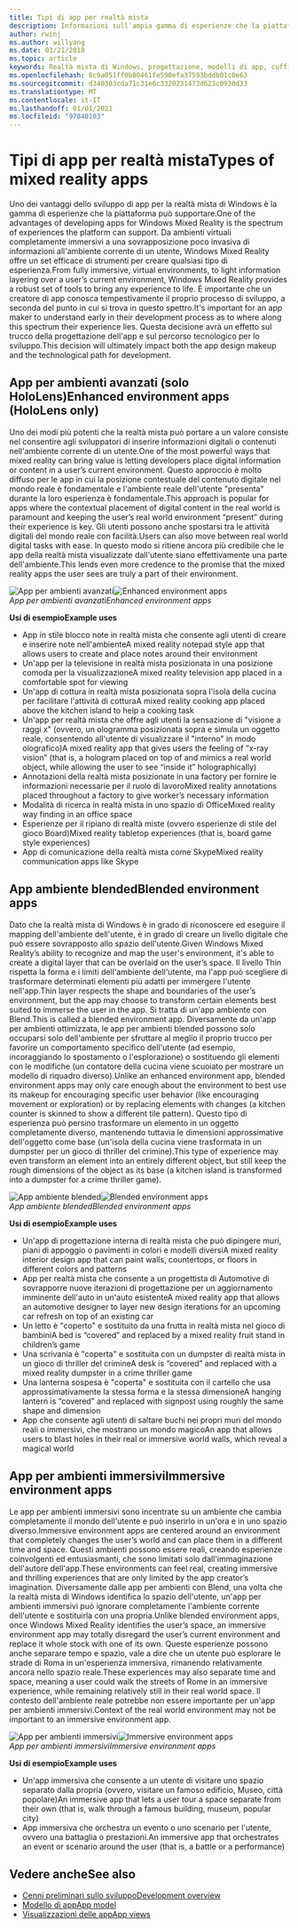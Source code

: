 ```yaml
---
title: Tipi di app per realtà mista
description: Informazioni sull'ampia gamma di esperienze che la piattaforma di realtà mista può supportare, da ambienti completamente immersivi a una chiara sovrapposizione di informazioni sull'ambiente corrente di un utente.
author: rwinj
ms.author: willyang
ms.date: 03/21/2018
ms.topic: article
keywords: Realtà mista di Windows, progettazione, modelli di app, cuffie per realtà mista, cuffie di realtà mista di Windows, cuffia virtuale reale, HoloLens
ms.openlocfilehash: 8c9a051ff0b80461fe590efa37593bddb01c0e63
ms.sourcegitcommit: d340303cda71c31e6c3320231473d623c0930d33
ms.translationtype: MT
ms.contentlocale: it-IT
ms.lasthandoff: 01/01/2021
ms.locfileid: "97848103"
---
```

# <a name="types-of-mixed-reality-apps"></a><span data-ttu-id="bf0b1-104">Tipi di app per realtà mista</span><span class="sxs-lookup"><span data-stu-id="bf0b1-104">Types of mixed reality apps</span></span>

<span data-ttu-id="bf0b1-105">Uno dei vantaggi dello sviluppo di app per la realtà mista di Windows è la gamma di esperienze che la piattaforma può supportare.</span><span class="sxs-lookup"><span data-stu-id="bf0b1-105">One of the advantages of developing apps for Windows Mixed Reality is the spectrum of experiences the platform can support.</span></span> <span data-ttu-id="bf0b1-106">Da ambienti virtuali completamente immersivi a una sovrapposizione poco invasiva di informazioni all'ambiente corrente di un utente, Windows Mixed Reality offre un set efficace di strumenti per creare qualsiasi tipo di esperienza.</span><span class="sxs-lookup"><span data-stu-id="bf0b1-106">From fully immersive, virtual environments, to light information layering over a user’s current environment, Windows Mixed Reality provides a robust set of tools to bring any experience to life.</span></span> <span data-ttu-id="bf0b1-107">È importante che un creatore di app conosca tempestivamente il proprio processo di sviluppo, a seconda del punto in cui si trova in questo spettro.</span><span class="sxs-lookup"><span data-stu-id="bf0b1-107">It's important for an app maker to understand early in their development process as to where along this spectrum their experience lies.</span></span> <span data-ttu-id="bf0b1-108">Questa decisione avrà un effetto sul trucco della progettazione dell'app e sul percorso tecnologico per lo sviluppo.</span><span class="sxs-lookup"><span data-stu-id="bf0b1-108">This decision will ultimately impact both the app design makeup and the technological path for development.</span></span>

## <a name="enhanced-environment-apps-hololens-only"></a><span data-ttu-id="bf0b1-109">App per ambienti avanzati (solo HoloLens)</span><span class="sxs-lookup"><span data-stu-id="bf0b1-109">Enhanced environment apps (HoloLens only)</span></span>

<span data-ttu-id="bf0b1-110">Uno dei modi più potenti che la realtà mista può portare a un valore consiste nel consentire agli sviluppatori di inserire informazioni digitali o contenuti nell'ambiente corrente di un utente.</span><span class="sxs-lookup"><span data-stu-id="bf0b1-110">One of the most powerful ways that mixed reality can bring value is letting developers place digital information or content in a user’s current environment.</span></span> <span data-ttu-id="bf0b1-111">Questo approccio è molto diffuso per le app in cui la posizione contestuale del contenuto digitale nel mondo reale è fondamentale e l'ambiente reale dell'utente "presenta" durante la loro esperienza è fondamentale.</span><span class="sxs-lookup"><span data-stu-id="bf0b1-111">This approach is popular for apps where the contextual placement of digital content in the real world is paramount and keeping the user’s real world environment “present” during their experience is key.</span></span> <span data-ttu-id="bf0b1-112">Gli utenti possono anche spostarsi tra le attività digitali del mondo reale con facilità.</span><span class="sxs-lookup"><span data-stu-id="bf0b1-112">Users can also move between real world digital tasks with ease.</span></span> <span data-ttu-id="bf0b1-113">In questo modo si ritiene ancora più credibile che le app della realtà mista visualizzate dall'utente siano effettivamente una parte dell'ambiente.</span><span class="sxs-lookup"><span data-stu-id="bf0b1-113">This lends even more credence to the promise that the mixed reality apps the user sees are truly a part of their environment.</span></span>

<span data-ttu-id="bf0b1-114">![App per ambienti avanzati](images/enhancedenvironmentapps-640px.jpg)</span><span class="sxs-lookup"><span data-stu-id="bf0b1-114">![Enhanced environment apps](images/enhancedenvironmentapps-640px.jpg)</span></span><br>
<span data-ttu-id="bf0b1-115">*App per ambienti avanzati*</span><span class="sxs-lookup"><span data-stu-id="bf0b1-115">*Enhanced environment apps*</span></span>

<span data-ttu-id="bf0b1-116">**Usi di esempio**</span><span class="sxs-lookup"><span data-stu-id="bf0b1-116">**Example uses**</span></span>
* <span data-ttu-id="bf0b1-117">App in stile blocco note in realtà mista che consente agli utenti di creare e inserire note nell'ambiente</span><span class="sxs-lookup"><span data-stu-id="bf0b1-117">A mixed reality notepad style app that allows users to create and place notes around their environment</span></span>
* <span data-ttu-id="bf0b1-118">Un'app per la televisione in realtà mista posizionata in una posizione comoda per la visualizzazione</span><span class="sxs-lookup"><span data-stu-id="bf0b1-118">A mixed reality television app placed in a comfortable spot for viewing</span></span>
* <span data-ttu-id="bf0b1-119">Un'app di cottura in realtà mista posizionata sopra l'isola della cucina per facilitare l'attività di cottura</span><span class="sxs-lookup"><span data-stu-id="bf0b1-119">A mixed reality cooking app placed above the kitchen island to help a cooking task</span></span>
* <span data-ttu-id="bf0b1-120">Un'app per realtà mista che offre agli utenti la sensazione di "visione a raggi x" (ovvero, un ologramma posizionata sopra e simula un oggetto reale, consentendo all'utente di visualizzare il "interno" in modo olografico)</span><span class="sxs-lookup"><span data-stu-id="bf0b1-120">A mixed reality app that gives users the feeling of “x-ray vision” (that is, a hologram placed on top of and mimics a real world object, while allowing the user to see “inside it” holographically)</span></span>
* <span data-ttu-id="bf0b1-121">Annotazioni della realtà mista posizionate in una factory per fornire le informazioni necessarie per il ruolo di lavoro</span><span class="sxs-lookup"><span data-stu-id="bf0b1-121">Mixed reality annotations placed throughout a factory to give worker’s necessary information</span></span>
* <span data-ttu-id="bf0b1-122">Modalità di ricerca in realtà mista in uno spazio di Office</span><span class="sxs-lookup"><span data-stu-id="bf0b1-122">Mixed reality way finding in an office space</span></span>
* <span data-ttu-id="bf0b1-123">Esperienze per il ripiano di realtà miste (ovvero esperienze di stile del gioco Board)</span><span class="sxs-lookup"><span data-stu-id="bf0b1-123">Mixed reality tabletop experiences (that is, board game style experiences)</span></span>
* <span data-ttu-id="bf0b1-124">App di comunicazione della realtà mista come Skype</span><span class="sxs-lookup"><span data-stu-id="bf0b1-124">Mixed reality communication apps like Skype</span></span>

## <a name="blended-environment-apps"></a><span data-ttu-id="bf0b1-125">App ambiente blended</span><span class="sxs-lookup"><span data-stu-id="bf0b1-125">Blended environment apps</span></span>

<span data-ttu-id="bf0b1-126">Dato che la realtà mista di Windows è in grado di riconoscere ed eseguire il mapping dell'ambiente dell'utente, è in grado di creare un livello digitale che può essere sovrapposto allo spazio dell'utente.</span><span class="sxs-lookup"><span data-stu-id="bf0b1-126">Given Windows Mixed Reality’s ability to recognize and map the user's environment, it's able to create a digital layer that can be overlaid on the user’s space.</span></span> <span data-ttu-id="bf0b1-127">Il livello Thin rispetta la forma e i limiti dell'ambiente dell'utente, ma l'app può scegliere di trasformare determinati elementi più adatti per immergere l'utente nell'app.</span><span class="sxs-lookup"><span data-stu-id="bf0b1-127">Thin layer respects the shape and boundaries of the user’s environment, but the app may choose to transform certain elements best suited to immerse the user in the app.</span></span> <span data-ttu-id="bf0b1-128">Si tratta di un'app ambiente con Blend.</span><span class="sxs-lookup"><span data-stu-id="bf0b1-128">This is called a blended environment app.</span></span> <span data-ttu-id="bf0b1-129">Diversamente da un'app per ambienti ottimizzata, le app per ambienti blended possono solo occuparsi solo dell'ambiente per sfruttare al meglio il proprio trucco per favorire un comportamento specifico dell'utente (ad esempio, incoraggiando lo spostamento o l'esplorazione) o sostituendo gli elementi con le modifiche (un contatore della cucina viene scuoiato per mostrare un modello di riquadro diverso).</span><span class="sxs-lookup"><span data-stu-id="bf0b1-129">Unlike an enhanced environment app, blended environment apps may only care enough about the environment to best use its makeup for encouraging specific user behavior (like encouraging movement or exploration) or by replacing elements with changes (a kitchen counter is skinned to show a different tile pattern).</span></span> <span data-ttu-id="bf0b1-130">Questo tipo di esperienza può persino trasformare un elemento in un oggetto completamente diverso, mantenendo tuttavia le dimensioni approssimative dell'oggetto come base (un'isola della cucina viene trasformata in un dumpster per un gioco di thriller del crimine).</span><span class="sxs-lookup"><span data-stu-id="bf0b1-130">This type of experience may even transform an element into an entirely different object, but still keep the rough dimensions of the object as its base (a kitchen island is transformed into a dumpster for a crime thriller game).</span></span>

<span data-ttu-id="bf0b1-131">![App ambiente blended](images/blendedenvironmentapps-640px.jpg)</span><span class="sxs-lookup"><span data-stu-id="bf0b1-131">![Blended environment apps](images/blendedenvironmentapps-640px.jpg)</span></span><br>
<span data-ttu-id="bf0b1-132">*App ambiente blended*</span><span class="sxs-lookup"><span data-stu-id="bf0b1-132">*Blended environment apps*</span></span>

<span data-ttu-id="bf0b1-133">**Usi di esempio**</span><span class="sxs-lookup"><span data-stu-id="bf0b1-133">**Example uses**</span></span>
* <span data-ttu-id="bf0b1-134">Un'app di progettazione interna di realtà mista che può dipingere muri, piani di appoggio o pavimenti in colori e modelli diversi</span><span class="sxs-lookup"><span data-stu-id="bf0b1-134">A mixed reality interior design app that can paint walls, countertops, or floors in different colors and patterns</span></span>
* <span data-ttu-id="bf0b1-135">App per realtà mista che consente a un progettista di Automotive di sovrapporre nuove iterazioni di progettazione per un aggiornamento imminente dell'auto in un'auto esistente</span><span class="sxs-lookup"><span data-stu-id="bf0b1-135">A mixed reality app that allows an automotive designer to layer new design iterations for an upcoming car refresh on top of an existing car</span></span>
* <span data-ttu-id="bf0b1-136">Un letto è "coperto" e sostituito da una frutta in realtà mista nel gioco di bambini</span><span class="sxs-lookup"><span data-stu-id="bf0b1-136">A bed is “covered” and replaced by a mixed reality fruit stand in children’s game</span></span>
* <span data-ttu-id="bf0b1-137">Una scrivania è "coperta" e sostituita con un dumpster di realtà mista in un gioco di thriller del crimine</span><span class="sxs-lookup"><span data-stu-id="bf0b1-137">A desk is “covered” and replaced with a mixed reality dumpster in a crime thriller game</span></span>
* <span data-ttu-id="bf0b1-138">Una lanterna sospesa è "coperta" e sostituita con il cartello che usa approssimativamente la stessa forma e la stessa dimensione</span><span class="sxs-lookup"><span data-stu-id="bf0b1-138">A hanging lantern is “covered” and replaced with signpost using roughly the same shape and dimension</span></span>
* <span data-ttu-id="bf0b1-139">App che consente agli utenti di saltare buchi nei propri muri del mondo reali o immersivi, che mostrano un mondo magico</span><span class="sxs-lookup"><span data-stu-id="bf0b1-139">An app that allows users to blast holes in their real or immersive world walls, which reveal a magical world</span></span>

## <a name="immersive-environment-apps"></a><span data-ttu-id="bf0b1-140">App per ambienti immersivi</span><span class="sxs-lookup"><span data-stu-id="bf0b1-140">Immersive environment apps</span></span>

<span data-ttu-id="bf0b1-141">Le app per ambienti immersivi sono incentrate su un ambiente che cambia completamente il mondo dell'utente e può inserirlo in un'ora e in uno spazio diverso.</span><span class="sxs-lookup"><span data-stu-id="bf0b1-141">Immersive environment apps are centered around an environment that completely changes the user’s world and can place them in a different time and space.</span></span> <span data-ttu-id="bf0b1-142">Questi ambienti possono essere reali, creando esperienze coinvolgenti ed entusiasmanti, che sono limitati solo dall'immaginazione dell'autore dell'app.</span><span class="sxs-lookup"><span data-stu-id="bf0b1-142">These environments can feel real, creating immersive and thrilling experiences that are only limited by the app creator’s imagination.</span></span> <span data-ttu-id="bf0b1-143">Diversamente dalle app per ambienti con Blend, una volta che la realtà mista di Windows identifica lo spazio dell'utente, un'app per ambienti immersivi può ignorare completamente l'ambiente corrente dell'utente e sostituirla con una propria.</span><span class="sxs-lookup"><span data-stu-id="bf0b1-143">Unlike blended environment apps, once Windows Mixed Reality identifies the user’s space, an immersive environment app may totally disregard the user’s current environment and replace it whole stock with one of its own.</span></span> <span data-ttu-id="bf0b1-144">Queste esperienze possono anche separare tempo e spazio, vale a dire che un utente può esplorare le strade di Roma in un'esperienza immersiva, rimanendo relativamente ancora nello spazio reale.</span><span class="sxs-lookup"><span data-stu-id="bf0b1-144">These experiences may also separate time and space, meaning a user could walk the streets of Rome in an immersive experience, while remaining relatively still in their real world space.</span></span> <span data-ttu-id="bf0b1-145">Il contesto dell'ambiente reale potrebbe non essere importante per un'app per ambienti immersivi.</span><span class="sxs-lookup"><span data-stu-id="bf0b1-145">Context of the real world environment may not be important to an immersive environment app.</span></span>

<span data-ttu-id="bf0b1-146">![App per ambienti immersivi](images/windows-mixed-reality-640px.jpg)</span><span class="sxs-lookup"><span data-stu-id="bf0b1-146">![Immersive environment apps](images/windows-mixed-reality-640px.jpg)</span></span><br>
<span data-ttu-id="bf0b1-147">*App per ambienti immersivi*</span><span class="sxs-lookup"><span data-stu-id="bf0b1-147">*Immersive environment apps*</span></span>

<span data-ttu-id="bf0b1-148">**Usi di esempio**</span><span class="sxs-lookup"><span data-stu-id="bf0b1-148">**Example uses**</span></span>
* <span data-ttu-id="bf0b1-149">Un'app immersiva che consente a un utente di visitare uno spazio separato dalla propria (ovvero, visitare un famoso edificio, Museo, città popolare)</span><span class="sxs-lookup"><span data-stu-id="bf0b1-149">An immersive app that lets a user tour a space separate from their own (that is, walk through a famous building, museum, popular city)</span></span>
* <span data-ttu-id="bf0b1-150">App immersiva che orchestra un evento o uno scenario per l'utente, ovvero una battaglia o prestazioni.</span><span class="sxs-lookup"><span data-stu-id="bf0b1-150">An immersive app that orchestrates an event or scenario around the user (that is, a battle or a performance)</span></span>

## <a name="see-also"></a><span data-ttu-id="bf0b1-151">Vedere anche</span><span class="sxs-lookup"><span data-stu-id="bf0b1-151">See also</span></span>

* [<span data-ttu-id="bf0b1-152">Cenni preliminari sullo sviluppo</span><span class="sxs-lookup"><span data-stu-id="bf0b1-152">Development overview</span></span>](../develop/development.md)
* [<span data-ttu-id="bf0b1-153">Modello di app</span><span class="sxs-lookup"><span data-stu-id="bf0b1-153">App model</span></span>](app-model.md)
* [<span data-ttu-id="bf0b1-154">Visualizzazioni delle app</span><span class="sxs-lookup"><span data-stu-id="bf0b1-154">App views</span></span>](app-views.md)
